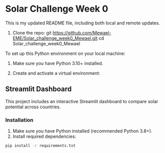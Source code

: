 # Solar Challenge Week 0
This is my updated README file, including both local and remote updates.


1. Clone the repo:
git  https://github.com/Mewael-EME/Solar_challenge_week0_Mewael.git
cd Solar_challenge_week0_Mewael

To set up this Python environment on your local machine:

1. Make sure you have Python 3.10+ installed.

2. Create and activate a virtual environment:

## Streamlit Dashboard

This project includes an interactive Streamlit dashboard to compare solar potential across countries.

### Installation

1. Make sure you have Python installed (recommended Python 3.8+).
2. Install required dependencies:

```bash
pip install -r requirements.txt



